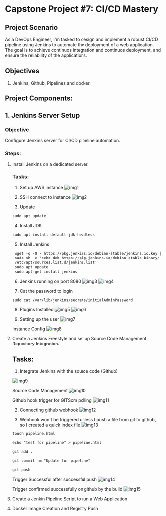 # Capstone Project #7: CI/CD Mastery

## Project Scenario
As a DevOps Engineer, I'm tasked to design and implement a robust CI/CD pipeline using Jenkins to automate the deployment of a web application. The goal is to achieve continuos integration and continuos deployment, and ensure the reliability of the applications.

## Objectives

1. Jenkins, Github, Pipelines and docker.

## Project Components:
## 1. Jenkins Server Setup

### Objective
Configure Jenkins server for CI/CD pipeline automation.

### Steps:
1. Install Jenkins on a dedicated server.

    ### Tasks:
    1. Set up AWS instance
    ![img1](./img/1.instance.png)

    2. SSH connect to instance
    ![img2](./img/2.ssh-connect.png)

    3. Update 
    ```markdown
    sudo apt update
    ```

    4. Install JDK
    ```markdown
    sudo apt install default-jdk-headless
    ```

    5. Install Jenkins 
   ```markdown
    wget -q -O - https://pkg.jenkins.io/debian-stable/jenkins.io.key | sudo apt-key add -
    sudo sh -c 'echo deb https://pkg.jenkins.io/debian-stable binary/ > \
    /etc/apt/sources.list.d/jenkins.list'
    sudo apt update
    sudo apt-get install jenkins
   ```

   6. Jenkins running on port 8080
   ![img3](./img/5.jenkins-running.png)
   ![img4](./img/6.unlock-jenkins.png)

   7. Cat the password to login
   ```markdown
   sudo cat /var/lib/jenkins/secrets/initialAdminPassword
   ```
   
   8. Plugins Installed
   ![img5](./img/7.plugins-install.png)
   ![img6](./img/8.plugins-2.png)

   9. Setting up the user 
   ![img7](./img/9.setting-user.png)

   Instance Config
   ![img8](./img/10.instance-config.png)

2. Create a Jenkins Freestyle and set up Source Code Management Repository Integration.

    ## Tasks:
    1. Integrate Jenkins with the source code (Github)

    ![img9](./img/11.test-freestyle.png)

    Source Code Management
    ![img10](./img/12.source-code-mng.png)

    Github hook trigger for GITScm polling
    ![img11](./img/13.source-code2.png)

    2. Connecting github webhook
    ![img12](./img/14.github-webhook.png)

    3. Webhook won't be triggered unless I push a file from git to github, so I created a quick index file
    ![img13](./img/15.not-triggered.png)

    ```markdown
    touch pipeline.html
    ```

    ```markdown
    echo "test for pipeline" > pipeline.html
    ```

    ```markdown
    git add .
    ```

    ```markdown
    git commit -m "Update for pipeline"

    ```
    ```markdown
    git push
    ``` 

    Trigger Successful after successful push
    ![img14](./img/16.trigger-push-successful.png)

    Trigger confirmed successfully on github by the build
    ![img15](./img/17.jenkins-confirmatino.png)

3.  Create a Jenkin Pipeline Script to run a Web Application

4. Docker Image Creation and Registry Push








